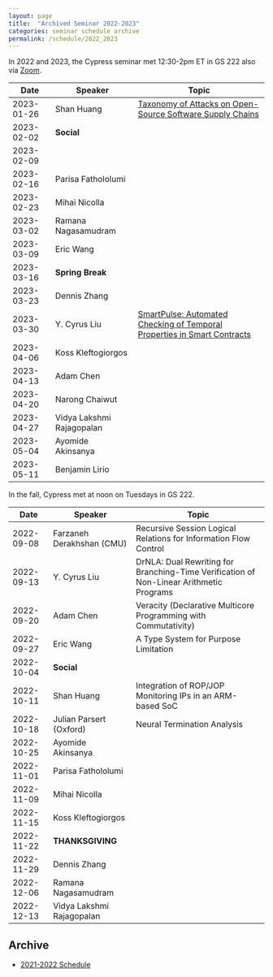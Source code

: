 ```yaml
---
layout: page
title:  "Archived Seminar 2022-2023"
categories: seminar schedule archive
permalink: /schedule/2022_2023
---
```


<link rel="stylesheet" href="{{ "/assets/schedule.css" | relative_url }}">

In 2022 and 2023, the Cypress seminar met 12:30-2pm ET in GS 222 also via [Zoom](https://stevens.zoom.us/j/96042392165).

| Date       | Speaker                               | Topic |
| ---------- | ------------------------------------- | ------------------------------------------------- |
| 2023-01-26 | Shan Huang | [Taxonomy of Attacks on Open-Source Software Supply Chains](https://arxiv.org/abs/2204.04008) |
| 2023-02-02 | **Social** | |
| 2023-02-09 | | |
| 2023-02-16 | Parisa Fathololumi | |
| 2023-02-23 | Mihai Nicolla | |
| 2023-03-02 | Ramana Nagasamudram | |
| 2023-03-09 | Eric Wang | |
| 2023-03-16 | **Spring Break** | |
| 2023-03-23 | Dennis Zhang | |
| 2023-03-30 | Y. Cyrus Liu | [SmartPulse: Automated Checking of Temporal Properties in Smart Contracts](https://www.microsoft.com/en-us/research/uploads/prod/2021/02/SmartPulse-Oakland21-preprint.pdf) |
| 2023-04-06 | Koss Kleftogiorgos | |
| 2023-04-13 | Adam Chen | |
| 2023-04-20 | Narong Chaiwut | |
| 2023-04-27 | Vidya Lakshmi Rajagopalan | |
| 2023-05-04 | Ayomide Akinsanya | |
| 2023-05-11 | Benjamin Lirio | |

In the fall, Cypress met at noon on Tuesdays in GS 222.

| Date       | Speaker                               | Topic |
| ---------- | ------------------------------------- | ------------------------------------------------- |
| 2022-09-08 | Farzaneh Derakhshan (CMU) | Recursive Session Logical Relations for Information Flow Control |
| 2022-09-13 | Y. Cyrus Liu | DrNLA: Dual Rewriting for Branching-Time Verification of Non-Linear Arithmetic Programs |
| 2022-09-20 | Adam Chen | Veracity (Declarative Multicore Programming with Commutativity) |
| 2022-09-27 | Eric Wang | A Type System for Purpose Limitation |
| 2022-10-04 | **Social** | |
| 2022-10-11 | Shan Huang | Integration of ROP/JOP Monitoring IPs in an ARM-based SoC |
| 2022-10-18 | Julian Parsert (Oxford) | Neural Termination Analysis |
| 2022-10-25 | Ayomide Akinsanya | |
| 2022-11-01 | Parisa Fathololumi | |
| 2022-11-09 | Mihai Nicolla | |
| 2022-11-15 | Koss Kleftogiorgos | |
| 2022-11-22 | **THANKSGIVING** | |
| 2022-11-29 | Dennis Zhang | |
| 2022-12-06 | Ramana Nagasamudram | |
| 2022-12-13 | Vidya Lakshmi Rajagopalan |

## Archive

- [2021-2022 Schedule](2021_2022)
